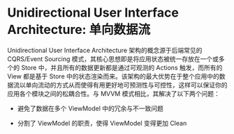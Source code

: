 # Unidirectional User Interface Architecture: 单向数据流

Unidirectional User Interface Architecture 架构的概念源于后端常见的 CQRS/Event Sourcing 模式，其核心思想即是将应用状态被统一存放在一个或多个的 Store 中，并且所有的数据更新都是通过可观测的 Actions 触发，而所有的 View 都是基于 Store 中的状态渲染而来。该架构的最大优势在于整个应用中的数据流以单向流动的方式从而使得有用更好地可预测性与可控性，这样可以保证你的应用各个模块之间的松耦合性。与 MVVM 模式相比，其解决了以下两个问题：

- 避免了数据在多个 ViewModel 中的冗余与不一致问题

- 分割了 ViewModel 的职责，使得 ViewModel 变得更加 Clean
